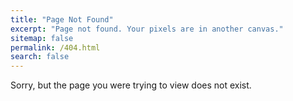 ```yaml
---
title: "Page Not Found"
excerpt: "Page not found. Your pixels are in another canvas."
sitemap: false
permalink: /404.html
search: false
---
```


Sorry, but the page you were trying to view does not exist.
